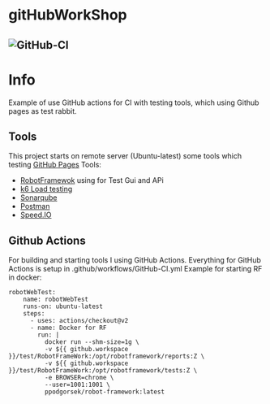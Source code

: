 # gitHubWorkShop

![GitHub-CI](https://github.com/procesor2017/gitHubWorkShop/workflows/GitHub-CI/badge.svg)
--------------------

# Info
Example of use GitHub actions for CI with testing tools, which using Github pages as test rabbit.

## Tools
This project starts on remote server (Ubuntu-latest) some tools which testing [GitHub Pages](https://github.com/procesor2017/gitHubWorkShop)
Tools:
 - [RobotFramewok](https://robotframework.org/) using for Test Gui and APi
 - [k6 Load testing](https://k6.io/)
 - [Sonarqube](https://www.sonarqube.org/)
 - [Postman](https://www.postman.com/)
 - [Speed.IO](https://www.speed.io/)

## Github Actions
For building and starting tools I using GitHub Actions. Everything for GitHub Actions is setup in .github/workflows/GitHub-CI.yml
Example for starting RF in docker:

```
robotWebTest:
    name: robotWebTest
    runs-on: ubuntu-latest
    steps:
      - uses: actions/checkout@v2
      - name: Docker for RF
        run: |
          docker run --shm-size=1g \
          -v ${{ github.workspace }}/test/RobotFrameWork:/opt/robotframework/reports:Z \
          -v ${{ github.workspace }}/test/RobotFrameWork:/opt/robotframework/tests:Z \
          -e BROWSER=chrome \
          --user=1001:1001 \
          ppodgorsek/robot-framework:latest
```

